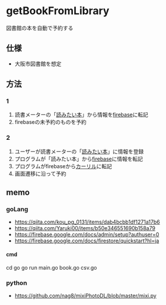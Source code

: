 # getBookFromLibrary
 図書館の本を自動で予約する

## 仕様
- 大阪市図書館を想定

## 方法
### 1
1. 読書メーターの「[読みたい本](https://bookmeter.com/users/763253/books/wish)」から情報を[firebase](https://console.firebase.google.com/u/0/project/bookbook-eaf17/database/bookbook-eaf17/data)に転記
2. firebaseの未予約のものを予約

### 2
1. ユーザーが読書メーターの「[読みたい本](https://bookmeter.com/users/763253/books/wish)」に情報を登録
2. プログラムが「読みたい本」から[firebase](https://console.firebase.google.com/u/0/project/bookbook-eaf17/database/bookbook-eaf17/data)に情報を転記
3. プログラムがfirebaseから[カーリル](https://calil.jp/)に転記
4. 画面遷移に沿って予約
   
   
## memo
### goLang
- https://qiita.com/kou_pg_0131/items/dab4bcbb1df1271a17b6
- https://qiita.com/Yaruki00/items/b50e346551690b158a79
- https://firebase.google.com/docs/admin/setup?authuser=0
- https://firebase.google.com/docs/firestore/quickstart?hl=ja

#### cmd
cd go
go run main.go book.go csv.go

### python
- https://github.com/nag8/mixiPhotoDL/blob/master/mixi.py

